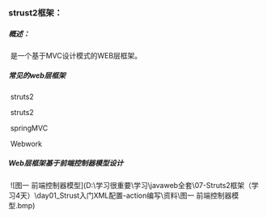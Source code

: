 ### strust2框架：

##### 概述：

​	是一个基于MVC设计模式的WEB层框架。



##### 常见的web层框架

​		struts2

​		struts2

​		springMVC

​		Webwork

##### Web层框架基于前端控制器模型设计

​	![图一 前端控制器模型](D:\学习很重要\学习\javaweb全套\07-Struts2框架（学习4天）\day01_Strust入门XML配置-action编写\资料\图一 前端控制器模型.bmp)